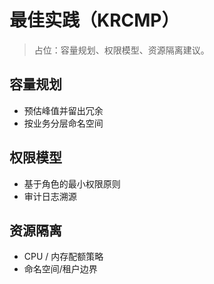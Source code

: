 # 最佳实践（KRCMP）

> 占位：容量规划、权限模型、资源隔离建议。

## 容量规划
- 预估峰值并留出冗余
- 按业务分层命名空间

## 权限模型
- 基于角色的最小权限原则
- 审计日志溯源

## 资源隔离
- CPU / 内存配额策略
- 命名空间/租户边界
